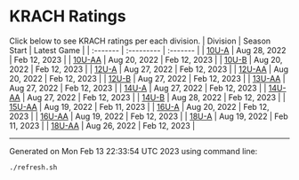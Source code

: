 # KRACH Ratings
Click below to see KRACH ratings per each division.
| Division | Season Start | Latest Game |
| :------- | :--------- | :------- |
| [10U-A](10U-A-ratings.md) | Aug 28, 2022 | Feb 12, 2023 |
| [10U-AA](10U-AA-ratings.md) | Aug 20, 2022 | Feb 12, 2023 |
| [10U-B](10U-B-ratings.md) | Aug 20, 2022 | Feb 12, 2023 |
| [12U-A](12U-A-ratings.md) | Aug 27, 2022 | Feb 12, 2023 |
| [12U-AA](12U-AA-ratings.md) | Aug 20, 2022 | Feb 12, 2023 |
| [12U-B](12U-B-ratings.md) | Aug 27, 2022 | Feb 12, 2023 |
| [13U-AA](13U-AA-ratings.md) | Aug 27, 2022 | Feb 12, 2023 |
| [14U-A](14U-A-ratings.md) | Aug 27, 2022 | Feb 12, 2023 |
| [14U-AA](14U-AA-ratings.md) | Aug 27, 2022 | Feb 12, 2023 |
| [14U-B](14U-B-ratings.md) | Aug 28, 2022 | Feb 12, 2023 |
| [15U-AA](15U-AA-ratings.md) | Aug 19, 2022 | Feb 11, 2023 |
| [16U-A](16U-A-ratings.md) | Aug 20, 2022 | Feb 12, 2023 |
| [16U-AA](16U-AA-ratings.md) | Aug 19, 2022 | Feb 12, 2023 |
| [18U-A](18U-A-ratings.md) | Aug 19, 2022 | Feb 11, 2023 |
| [18U-AA](18U-AA-ratings.md) | Aug 26, 2022 | Feb 12, 2023 |

***
Generated on Mon Feb 13 22:33:54 UTC 2023 using command line:
```
./refresh.sh 
```

